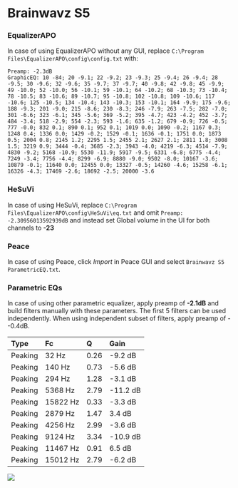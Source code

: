 # Brainwavz S5

### EqualizerAPO
In case of using EqualizerAPO without any GUI, replace `C:\Program Files\EqualizerAPO\config\config.txt`
with:
```
Preamp: -2.3dB
GraphicEQ: 10 -84; 20 -9.1; 22 -9.2; 23 -9.3; 25 -9.4; 26 -9.4; 28 -9.5; 30 -9.6; 32 -9.6; 35 -9.7; 37 -9.7; 40 -9.8; 42 -9.8; 45 -9.9; 49 -10.0; 52 -10.0; 56 -10.1; 59 -10.1; 64 -10.2; 68 -10.3; 73 -10.4; 78 -10.5; 83 -10.6; 89 -10.7; 95 -10.8; 102 -10.8; 109 -10.6; 117 -10.6; 125 -10.5; 134 -10.4; 143 -10.3; 153 -10.1; 164 -9.9; 175 -9.6; 188 -9.3; 201 -9.0; 215 -8.6; 230 -8.3; 246 -7.9; 263 -7.5; 282 -7.0; 301 -6.6; 323 -6.1; 345 -5.6; 369 -5.2; 395 -4.7; 423 -4.2; 452 -3.7; 484 -3.4; 518 -2.9; 554 -2.3; 593 -1.6; 635 -1.2; 679 -0.9; 726 -0.5; 777 -0.0; 832 0.1; 890 0.1; 952 0.1; 1019 0.0; 1090 -0.2; 1167 0.3; 1248 0.4; 1336 0.0; 1429 -0.2; 1529 -0.1; 1636 -0.1; 1751 0.0; 1873 0.5; 2004 0.8; 2145 1.2; 2295 1.5; 2455 2.1; 2627 2.1; 2811 1.8; 3008 1.5; 3219 0.9; 3444 -0.4; 3685 -2.3; 3943 -4.0; 4219 -6.3; 4514 -7.9; 4830 -9.2; 5168 -10.9; 5530 -11.9; 5917 -9.5; 6331 -6.8; 6775 -4.4; 7249 -3.4; 7756 -4.4; 8299 -6.9; 8880 -9.0; 9502 -8.0; 10167 -3.6; 10879 -0.1; 11640 0.0; 12455 0.0; 13327 -0.5; 14260 -4.6; 15258 -6.1; 16326 -4.3; 17469 -2.6; 18692 -2.5; 20000 -3.6
```

### HeSuVi
In case of using HeSuVi, replace `C:\Program Files\EqualizerAPO\config\HeSuVi\eq.txt` and omit `Preamp:
-2.30956013592939dB` and instead set Global volume in the UI for both channels to **-23**

### Peace
In case of using Peace, click *Import* in Peace GUI and select `Brainwavz S5 ParametricEQ.txt`.

### Parametric EQs
In case of using other parametric equalizer, apply preamp of **-2.1dB** and build filters manually
with these parameters. The first 5 filters can be used independently.
When using independent subset of filters, apply preamp of --0.4dB.

| Type    | Fc       |    Q | Gain     |
|:--------|:---------|:-----|:---------|
| Peaking | 32 Hz    | 0.26 | -9.2 dB  |
| Peaking | 140 Hz   | 0.73 | -5.6 dB  |
| Peaking | 294 Hz   | 1.28 | -3.1 dB  |
| Peaking | 5368 Hz  | 2.79 | -11.2 dB |
| Peaking | 15822 Hz | 0.33 | -3.3 dB  |
| Peaking | 2879 Hz  | 1.47 | 3.4 dB   |
| Peaking | 4256 Hz  | 2.99 | -3.6 dB  |
| Peaking | 9124 Hz  | 3.34 | -10.9 dB |
| Peaking | 11467 Hz | 0.91 | 6.5 dB   |
| Peaking | 15012 Hz | 2.79 | -6.2 dB  |

![](https://raw.githubusercontent.com/jaakkopasanen/AutoEq/master/results/innerfidelity/sbaf-serious/Brainwavz%20S5/Brainwavz%20S5.png)